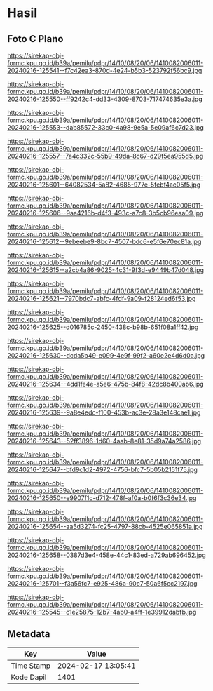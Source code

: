# Hasil

## Foto C Plano

https://sirekap-obj-formc.kpu.go.id/b39a/pemilu/pdpr/14/10/08/20/06/1410082006011-20240216-125541--f7c42ea3-870d-4e24-b5b3-523792f56bc9.jpg

https://sirekap-obj-formc.kpu.go.id/b39a/pemilu/pdpr/14/10/08/20/06/1410082006011-20240216-125550--ff9242c4-dd33-4309-8703-717474635e3a.jpg

https://sirekap-obj-formc.kpu.go.id/b39a/pemilu/pdpr/14/10/08/20/06/1410082006011-20240216-125553--dab85572-33c0-4a98-9e5a-5e09af6c7d23.jpg

https://sirekap-obj-formc.kpu.go.id/b39a/pemilu/pdpr/14/10/08/20/06/1410082006011-20240216-125557--7a4c332c-55b9-49da-8c67-d29f5ea955d5.jpg

https://sirekap-obj-formc.kpu.go.id/b39a/pemilu/pdpr/14/10/08/20/06/1410082006011-20240216-125601--64082534-5a82-4685-977e-5febf4ac05f5.jpg

https://sirekap-obj-formc.kpu.go.id/b39a/pemilu/pdpr/14/10/08/20/06/1410082006011-20240216-125606--9aa4216b-d4f3-493c-a7c8-3b5cb96eaa09.jpg

https://sirekap-obj-formc.kpu.go.id/b39a/pemilu/pdpr/14/10/08/20/06/1410082006011-20240216-125612--9ebeebe9-8bc7-4507-bdc6-e5f6e70ec81a.jpg

https://sirekap-obj-formc.kpu.go.id/b39a/pemilu/pdpr/14/10/08/20/06/1410082006011-20240216-125615--a2cb4a86-9025-4c31-9f3d-e9449b47d048.jpg

https://sirekap-obj-formc.kpu.go.id/b39a/pemilu/pdpr/14/10/08/20/06/1410082006011-20240216-125621--7970bdc7-abfc-4fdf-9a09-f28124ed6f53.jpg

https://sirekap-obj-formc.kpu.go.id/b39a/pemilu/pdpr/14/10/08/20/06/1410082006011-20240216-125625--d016785c-2450-438c-b98b-651f08a1ff42.jpg

https://sirekap-obj-formc.kpu.go.id/b39a/pemilu/pdpr/14/10/08/20/06/1410082006011-20240216-125630--dcda5b49-e099-4e9f-99f2-a60e2e4d6d0a.jpg

https://sirekap-obj-formc.kpu.go.id/b39a/pemilu/pdpr/14/10/08/20/06/1410082006011-20240216-125634--4dd1fe4e-a5e6-475b-84f8-42dc8b400ab6.jpg

https://sirekap-obj-formc.kpu.go.id/b39a/pemilu/pdpr/14/10/08/20/06/1410082006011-20240216-125639--9a8e4edc-f100-453b-ac3e-28a3e148cae1.jpg

https://sirekap-obj-formc.kpu.go.id/b39a/pemilu/pdpr/14/10/08/20/06/1410082006011-20240216-125643--52ff3896-1d60-4aab-8e81-35d9a74a2586.jpg

https://sirekap-obj-formc.kpu.go.id/b39a/pemilu/pdpr/14/10/08/20/06/1410082006011-20240216-125647--bfd9c1d2-4972-4756-bfc7-5b05b2151f75.jpg

https://sirekap-obj-formc.kpu.go.id/b39a/pemilu/pdpr/14/10/08/20/06/1410082006011-20240216-125650--e9907f1c-d712-478f-af0a-b0f6f3c36e34.jpg

https://sirekap-obj-formc.kpu.go.id/b39a/pemilu/pdpr/14/10/08/20/06/1410082006011-20240216-125654--aa5d3274-fc25-4797-88cb-4525e065851a.jpg

https://sirekap-obj-formc.kpu.go.id/b39a/pemilu/pdpr/14/10/08/20/06/1410082006011-20240216-125658--0387d3e4-458e-44c1-83ed-a729ab696452.jpg

https://sirekap-obj-formc.kpu.go.id/b39a/pemilu/pdpr/14/10/08/20/06/1410082006011-20240216-125701--f3a56fc7-e925-486a-90c7-50a6f5cc2197.jpg

https://sirekap-obj-formc.kpu.go.id/b39a/pemilu/pdpr/14/10/08/20/06/1410082006011-20240216-125545--c1e25875-12b7-4ab0-a4ff-1e39912dabfb.jpg


## Metadata

| Key        | Value               |
| ---------- | ------------------- |
| Time Stamp | 2024-02-17 13:05:41 |
| Kode Dapil | 1401                |



